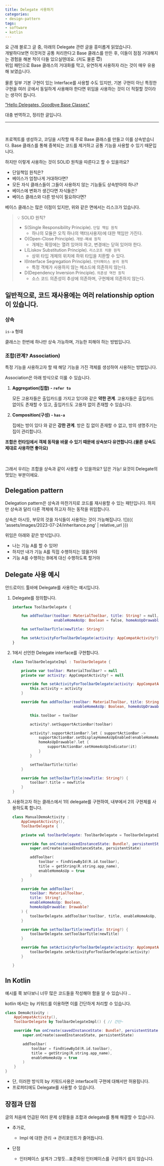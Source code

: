 ```yaml
---
title: Delegate 사용하기
categories:
- design-pattern
tags:
- software
- kotlin
---
```


요 근래 블로그 글 중, 아래의 Delegate 관련 글을 흥미롭게 읽었습니다. <br>
개발하다보면 이것저것 공통 처리한다고 Base 클래스를 만든 후, 이들이 점점 거대해지는 경험을 해본 적이 다들 있으실텐데요. (저도 물론 😇)<br>
위임 패턴으로 Base 클래스의 거대화를 막고, 유연하게 사용하자 라는 것이 매우 유용해 보였습니다.<br><br>
물론 일부 기본 구현이 있는 Interface를 사용할 수도 있지만, 기본 구현이 아닌 특정한 구현을 여러 곳에서 동일하게 사용해야 한다면 위임을 사용하는 것이 더 적절할 것이라는 생각이 듭니다. 


<div class = "notice--success" >
<a href = "https://medium.com/@mobidroid92/hello-delegates-goodby-base-classes-c8aeedc2b855"> "Hello Delegates, Goodbye Base Classes"</a><br>
</div>

대충 번역하고, 정리한 글입니다. 

---

<br>

프로젝트를 생성하고, 코딩을 시작할 때 주로 Base 클래스를 만들고 이를 상속받습니다. 
Base 클래스를 통해 중복되는 코드를 제거하고 공통 기능을 사용할 수 있기 때문입니다.

하지만 이렇게 사용하는 것이 SOLID 원칙을 따른다고 할 수 있을까요? 

- 단일책임 원칙은?
- 베이스가 엄청나게 거대하다면?
- 모든 자식 클래스들이 그들이 사용하지 않는 기능들도 상속받아야 하나?
- 베이스에 변화가 생긴다면 자식들은?
- 베이스 클래스와 다른 방식이 필요하다면?

베이스 클래스는 많은 이점이 있지만, 위와 같은 면에서는 리스크가 있습니다. 

>💡 SOLID 원칙?
>	
> * S(Single Responsibility Principle). `단일 책임 원칙`
>    - 하나의 모듈은 오직 하나의 액터(사용자)에 대한 책임만 가진다.
> * O(Open-Close Principle). `개방-폐쇄 원칙`
>    - 개체는 확장에는 열려 있어야 하고, 변경에는 닫혀 있어야 한다.
> * L(Liskov Substitution Principle). `리스코프 치환 원칙`
>    - 상위 타입 개체의 위치에 하위 타입을 치환할 수 있다.
> * I(Interface Segregation Principle). `인터페이스 분리 원칙`
>    - 특정 객체가 사용하지 않는 메소드에 의존하지 않는다.
> * D(Dependency Inversion Principle). `의존성 역전 원칙`
>   - 소스 코드 의존성이 추상에 의존하며, 구현체에 의존하지 않는다.



## 일반적으로, 코드 재사용에는 여러 relationship option이 있습니다.

### 상속

`is-a` 형태

클래스는 한번에 하나만 상속 가능하며, 가능한 피해야 하는 방법입니다.

### 조합(관계? Association)

특정 기능을 사용하고자 할 때 해당 기능을 가진 객체를 생성하여 사용하는 방법입니다.

Association은 아래 방식으로 이룰 수 있습니다.

1. **Aggregation(집합) - `refer to`**
    
    모든 고용자들은 출입카드를 가지고 있다와 같은 <b>약한 관계</b>. 고용자들은 출입카드 없이도 존재할 수 있고, 출입카드도 고용자 없이 존재할 수 있습니다.
    
2. **Composition(구성) - `has-a`**
    
    집에는 방이 있다 와 같은 <b>강한 관계</b>. 방은 집 없이 존재할 수 없고, 방의 생명주기는 집이 관리합니다. 
		
		
<b>조합은 런타임에서 객체 동작을 바꿀 수 있기 때문에 상속보다 유연합니다.(물론 상속도 제대로 사용하면 좋아요)</b>
    

<br>
<br>
그래서 우리는 조합을 상속과 같이 사용할 수 있을까요? 답은 가능! 요것이 Delegate의 멋있는 부분이에요.

## Delegation pattern

Delegation pattern은 상속과 마찬가지로 코드를 재사용할 수 있는 패턴입니다. 하지만 상속과 달리 다른 객체에 하고자 하는 동작을 위임합니다.


상속은 아시듯, 부모의 것을 자식들이 사용하는 것이 가능해집니다. 
![]({{ 'assets/images/2023-07-24/inheritance.png' | relative_url }})

위임은 아래와 같은 방식입니다.

* 나는 기능 A를 할 수 있어!
* 하지만 내가 기능 A를 직접 수행하지는 않을거야
* 기능 A를 수행하는 B에게 대신 수행하도록 할거야


## Delegate 사용 예시

안드로이드 툴바에 Delegate를 사용하는 예시입니다.

1. Delegate를 정의합니다.
    
    ```kotlin
    interface ToolbarDelegate {
    
        fun addToolbar(toolbar: MaterialToolbar, title: String? = null,
                       enableHomeAsUp: Boolean = false, homeAsUpDrawable: Drawable? = null)
    
        fun setToolbarTitle(newTitle: String?)
    
        fun setActivityForToolbarDelegate(activity: AppCompatActivity?)
    }
    ```
    
2. 1에서 선언한 Delegate interface를 구현합니다.
    
    ```kotlin
    class ToolbarDelegateImpl : ToolbarDelegate {
    
        private var toolbar: MaterialToolbar? = null
        private var activity: AppCompatActivity? = null
    
        override fun setActivityForToolbarDelegate(activity: AppCompatActivity?) {
            this.activity = activity
        }
    
        override fun addToolbar(toolbar: MaterialToolbar, title: String?,
                                enableHomeAsUp: Boolean, homeAsUpDrawable: Drawable?) {
    
            this.toolbar = toolbar
    
            activity?.setSupportActionBar(toolbar)
    
            activity?.supportActionBar?.let { supportActionBar ->
                supportActionBar.setDisplayHomeAsUpEnabled(enableHomeAsUp)
                homeAsUpDrawable?.let {
                    supportActionBar.setHomeAsUpIndicator(it)
                }
            }
    
            setToolbarTitle(title)
        }
    
        override fun setToolbarTitle(newTitle: String?) {
            toolbar?.title = newTitle
        }
    }
    ```
    

1. 사용하고자 하는 클래스에서 1의 delegate를 구현하여, 내부에서 2의 구현체를 사용하도록 합니다.
    
    ```kotlin
    class ManualDemoActivity :
        AppCompatActivity(),
        ToolbarDelegate {
    
        private val toolbarDelegate: ToolbarDelegate = ToolbarDelegateImpl()
    
        override fun onCreate(savedInstanceState: Bundle?, persistentState: PersistableBundle?) {
            super.onCreate(savedInstanceState, persistentState)
    
            addToolbar(
                toolbar = findViewById(R.id.toolbar),
                title = getString(R.string.app_name),
                enableHomeAsUp = true
            )
        }
    
        override fun addToolbar(
            toolbar: MaterialToolbar,
            title: String?,
            enableHomeAsUp: Boolean,
            homeAsUpDrawable: Drawable?
        ) {
            toolbarDelegate.addToolbar(toolbar, title, enableHomeAsUp, homeAsUpDrawable)
        }
    
        override fun setToolbarTitle(newTitle: String?) {
            toolbarDelegate.setToolbarTitle(newTitle)
        }
    
        override fun setActivityForToolbarDelegate(activity: AppCompatActivity?) {
            toolbarDelegate.setActivityForToolbarDelegate(activity)
        }
    
    }
    ```
    

## In Kotlin

예시를 쭉 보다보니 너무 많은 코드들을 작성해야 함을 알 수 있습니다 ..  

kotlin 에서는 by 키워드를 이용하면 이를 간단하게 처리할 수 있습니다. 

```kotlin
class DemoActivity :
    AppCompatActivity(),
    ToolbarDelegate by ToolbarDelegateImpl() { // 간단~

    override fun onCreate(savedInstanceState: Bundle?, persistentState: PersistableBundle?) {
        super.onCreate(savedInstanceState, persistentState)

        addToolbar(
            toolbar = findViewById(R.id.toolbar),
            title = getString(R.string.app_name),
            enableHomeAsUp = true
        )
    }
}
```

- 단, 이러한 방식의 by 키워드사용은 interface의 구현에 대해서만 허용됩니다.
- 프로퍼티에도 Delegate를 사용할 수 있습니다.

## 장점과 단점

글의 처음에 언급된 여러 문제 상황들을 조합과 delegate를 통해 해결할 수 있습니다. 

- 추가로, 
    - Impl 에 대한 관리 → 관리포인트가 줄어듭니다.
   
- 단점
    - 인터페이스 설계가 그렇듯...표준화된 인터페이스를 구성하기 쉽지 않습니다.
